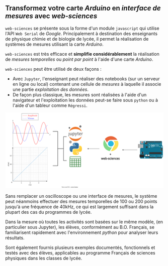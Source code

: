 ## Transformez votre carte _Arduino_ en _interface de mesures_ avec _web-sciences_


`web-sciences` se présente sous la forme d'un module `javascript` qui utilise l'API `Web Serial` de _Google_. Principalement à destination des enseignants de physique chimie et de biologie de lycée, il permet la réalisation de systèmes de mesures utilisant la carte _Arduino_.

`web-sciences` est très efficace et **simplifie considérablement** la réalisation de _mesures temporelles_ ou _point par point_ à l'aide d'une carte _Arduino_.

`web-sciences` peut être utilisé de deux façons :
- Avec `Jupyter`, l'enseignant peut réaliser des notebooks (sur un serveur en ligne ou local) contenant une cellule de _mesures_ à laquelle il associe une partie _exploitation des données_.
- De façon plus classique, les mesures sont réalisées à l'aide d'un navigateur et l'exploitation les données peut-se faire sous `python` ou à l'aide d'un tableur comme `Régressi`.

<img src="images/image_2_c.svg" style="max-width:100%">


Sans remplacer un oscilloscope ou une interface de mesures, le système peut néanmoins effectuer des mesures temporelles de 100 ou 200 points jusqu'à une fréquence de 40kHz, ce qui est largement suffisant dans la plupart des cas du programmes de lycée.

Dans la mesure où toutes les activités sont basées sur le même modèle, (en particulier sous Jupyter), les élèves, conformément au B.O. Français, se familiarisent rapidement avec l'environnement _python_ pour analyser leurs résultats.

Sont également fournis plusieurs exemples documentés, fonctionnels et testés avec des élèves, applicables au programme Français de sciences physiques dans les classes de lycée.